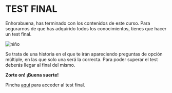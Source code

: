 # TEST FINAL

Enhorabuena, has terminado con los contenidos de este curso. Para segurarnos de que has adquirido todos los conocimientos, tienes que hacer un test final.

![niño](https://media.tenor.com/NK3vdczVp2YAAAAM/tofie-student.gif)

Se trata de una historia en el que te irán apareciendo preguntas de opción múltiple, en las que solo una será la correcta. Para poder superar el test deberás llegar al final del mismo.

**Zorte on! ¡Buena suerte!**

Pincha [aquí](https://leiremun.github.io/7_testFinal/perdidosEnGipuzkoa.html) para acceder al test final.

